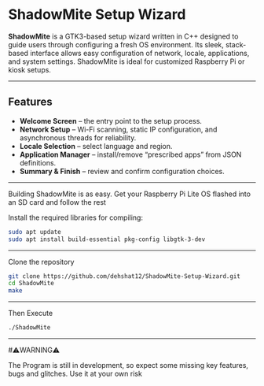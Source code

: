 # ShadowMite Setup Wizard

**ShadowMite** is a GTK3-based setup wizard written in C++ designed to guide users through configuring a fresh OS environment. Its sleek, stack-based interface allows easy configuration of network, locale, applications, and system settings. ShadowMite is ideal for customized Raspberry Pi or kiosk setups.

---

## Features

- **Welcome Screen** – the entry point to the setup process.  
- **Network Setup** – Wi-Fi scanning, static IP configuration, and asynchronous threads for reliability.  
- **Locale Selection** – select language and region.  
- **Application Manager** – install/remove “prescribed apps” from JSON definitions.  
- **Summary & Finish** – review and confirm configuration choices.

---



Building ShadowMite is as easy. Get your Raspberry Pi Lite OS flashed into an SD card and follow the rest

Install the required libraries for compiling:

```bash
sudo apt update
sudo apt install build-essential pkg-config libgtk-3-dev

`````
---
Clone the repository
```bash
git clone https://github.com/dehshat12/ShadowMite-Setup-Wizard.git
cd ShadowMite
make 
`````
---

Then Execute

```bash
./ShadowMite 
`````
---

#⚠️WARNING⚠️

The Program is still in development, so expect some missing key features, bugs and glitches. Use it at your own risk

